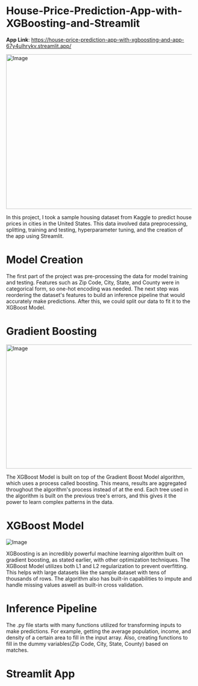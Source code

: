 # House-Price-Prediction-App-with-XGBoosting-and-Streamlit
**App Link**: https://house-price-prediction-app-with-xgboosting-and-app-67y4ulhrykv.streamlit.app/

<img width="1020" height="420" alt="Image" src="https://github.com/user-attachments/assets/9e9c0b28-a18e-43ca-94eb-3d2138d90892" />

In this project, I took a sample housing dataset from Kaggle to predict house prices in cities in the United States. This data involved data preprocessing, splitting, training and testing, hyperparameter tuning, and the creation of the app using Streamlit. 

# Model Creation
The first part of the project was pre-processing the data for model training and testing. Features such as Zip Code, City, State, and County were in categorical form, so one-hot encoding was needed. The next step was reordering the dataset's features to build an inference pipeline that would accurately make predictions. After this, we could split our data to fit it to the XGBoost Model.


# Gradient Boosting
<img width="617" height="337" alt="Image" src="https://github.com/user-attachments/assets/e6d030ee-a784-4140-8d85-bd2908bf08f6" />

The XGBoost Model is built on top of the Gradient Boost Model algorithm, which uses a process called boosting. This means, results are aggregated throughout the algorithm's process instead of at the end. Each tree used in the algorithm is built on the previous tree's errors, and this gives it the power to learn complex patterns in the data.


# XGBoost Model
![Image](https://github.com/user-attachments/assets/0bec33a3-ca15-4432-b736-64311a4d7db1)

XGBoosting is an incredibly powerful machine learning algorithm built on gradient boosting, as stated earlier, with other optimization techniques. The XGBoost Model utilizes both L1 and L2 regularization to prevent overfitting. This helps with large datasets like the sample dataset with tens of thousands of rows. The algorithm also has built-in capabilities to impute and handle missing values aswell as built-in cross validation.


# Inference Pipeline
The .py file starts with many functions utilized for transforming inputs to make predictions. For example, getting the average population, income, and density of a certain area to fill in the input array. Also, creating functions to fill in the dummy variables(Zip Code, City, State, County) based on matches. 


# Streamlit App

